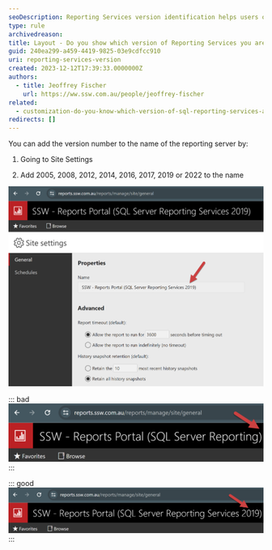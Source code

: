 ```yaml
---
seoDescription: Reporting Services version identification helps users optimize their reporting server setup and troubleshoot issues efficiently.
type: rule
archivedreason:
title: Layout - Do you show which version of Reporting Services you are running?
guid: 240ea299-a459-4419-9825-03e9cdfcc910
uri: reporting-services-version
created: 2023-12-12T17:39:33.0000000Z
authors:
  - title: Jeoffrey Fischer
    url: https://ww.ssw.com.au/people/jeoffrey-fischer
related:
  - customization-do-you-know-which-version-of-sql-reporting-services-and-visual-studio-you-are-using
redirects: []
---
```


<!--endintro-->

You can add the version number to the name of the reporting server by:

1. Going to Site Settings

2. Add 2005, 2008, 2012, 2014, 2016, 2017, 2019 or 2022 to the name

![Figure: Reporting Service version](ReportingServiceVersion.png)

::: bad  
![Figure: Bad example - You can't tell what version of reporting services you are running](VersionBad.png)  
:::

::: good  
![Figure: Good example - We can clearly see that this is running Reporting Services 2019](VersionGood.png)
:::
